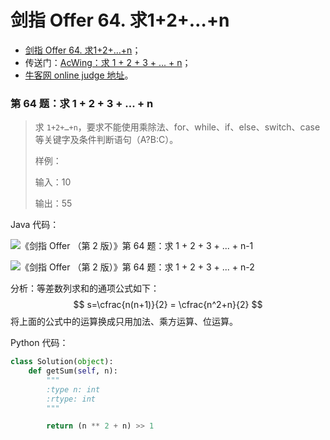 # 剑指 Offer 64. 求1+2+…+n

+ [剑指 Offer 64. 求1+2+…+n](https://leetcode-cn.com/problems/qiu-12n-lcof/)；
+ 传送门：[AcWing：求 1 + 2 + 3 + ... + n](https://www.acwing.com/problem/content/80/)；
+ [牛客网 online judge 地址](https://www.nowcoder.com/practice/7a0da8fc483247ff8800059e12d7caf1?tpId=13&tqId=11200&tPage=3&rp=3&ru=/ta/coding-interviews&qru=/ta/coding-interviews/question-ranking)。



### 第 64 题：求 1 + 2 + 3 + ... + n



> 求 `1+2+…+n`，要求不能使用乘除法、for、while、if、else、switch、case 等关键字及条件判断语句（A?B:C）。
>
> 样例：
>
> 输入：10
> 
> 输出：55

Java 代码：

![《剑指 Offer （第 2 版）》第 64 题：求 1 + 2 + 3 + ... + n-1](http://upload-images.jianshu.io/upload_images/414598-bea6f638ecb22589.jpg?imageMogr2/auto-orient/strip%7CimageView2/2/w/1240)

![《剑指 Offer （第 2 版）》第 64 题：求 1 + 2 + 3 + ... + n-2](http://upload-images.jianshu.io/upload_images/414598-0a40968b430d0376.jpg?imageMogr2/auto-orient/strip%7CimageView2/2/w/1240)



分析：等差数列求和的通项公式如下：
$$
s=\cfrac{n(n+1)}{2} = \cfrac{n^2+n}{2}
$$
将上面的公式中的运算换成只用加法、乘方运算、位运算。

Python 代码：

```python
class Solution(object):
    def getSum(self, n):
        """
        :type n: int
        :rtype: int
        """

        return (n ** 2 + n) >> 1
```

<script src='https://cdnjs.cloudflare.com/ajax/libs/mathjax/2.7.5/MathJax.js?config=TeX-MML-AM_CHTML' async></script>

<script type="text/x-mathjax-config">
MathJax.Hub.Config({
tex2jax: {
  inlineMath: [['$','$'], ['\\(','\\)']],
  processEscapes: true
  },
displayAlign : "left",
TeX: {
        equationNumbers: {
            autoNumber: "all",
            useLabelIds: true
        }
    },
    "HTML-CSS": {
        linebreaks: {
            automatic: true
        },
        scale: 100,
        styles: {
          ".MathJax_Display": {
            "text-align": "left",
            "width" : "auto",
            "margin": "10px 0px 10px 0px !important",
            "background-color": "#f5f5f5 !important",
            "border-radius": "3px !important",
            border:  "1px solid #ccc !important",
            padding: "5px 5px 5px 5px !important"
          },
          ".MathJax": {
            "background-color": "#f5f5f5 !important",
            padding: "2px 2px 2px 2px !important"
          }
        }
    },
    SVG: {
        linebreaks: {
            automatic: true
        }
    }
});
</script>
